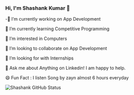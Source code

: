 ### Hi, I'm Shashank Kumar 👋


-🔭 I’m currently working on App Development

🌱 I’m currently learning Competitive Programming

👀 I’m interested in Computers

👯 I’m looking to collaborate on App Development

🤔 I’m looking for with Internships

💬 Ask me about Anything on Linkedin! I am happy to help.

😄 Fun Fact : I listen Song by zayn almost 6 hours everyday

![Shashank GitHub Status](https://github-readme-stats.vercel.app/api?username=shashank-kumar-saxena&count_private=true)
